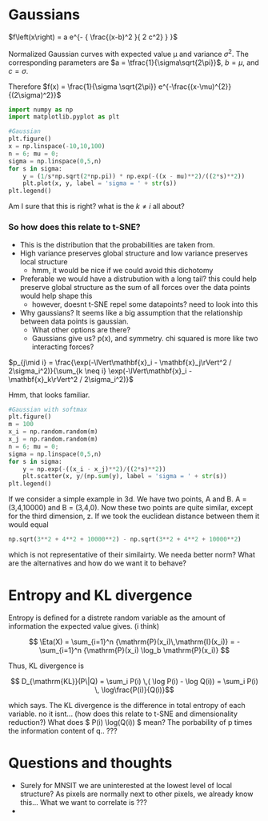 # Gaussians

$f\left(x\right) = a e^{- { \frac{(x-b)^2 }{ 2 c^2} } }$

Normalized Gaussian curves with expected value μ and variance $\sigma^2$. The corresponding parameters are $a = \tfrac{1}{\sigma\sqrt{2\pi}}$, $b = \mu$, and $c = \sigma$.

Therefore $f(x) = \frac{1}{\sigma \sqrt{2\pi}} e^{-\frac{(x-\mu)^{2}}{(2\sigma)^2}}$


```python
import numpy as np
import matplotlib.pyplot as plt

#Gaussian
plt.figure()
x = np.linspace(-10,10,100)
n = 6; mu = 0;
sigma = np.linspace(0,5,n)
for s in sigma:
	y = (1/s*np.sqrt(2*np.pi)) * np.exp(-((x - mu)**2)/((2*s)**2))
	plt.plot(x, y, label = 'sigma = ' + str(s))
plt.legend()

```
Am I sure that this is right? what is the $k \neq i$ all about?


### So how does this relate to t-SNE?
* This is the distribution that the probabilities are taken from. 
* High variance preserves global structure and low variance preserves local structure
	* hmm, it would be nice if we could avoid this dichotomy
* Preferable we would have a distrubution with a long tail? this could help preserve global structure as the sum of all forces over the data points would help shape this
	* however, doesnt t-SNE repel some datapoints? need to look into this
*  Why gaussians? It seems like a big assumption that the relationship between data points is gaussian.
	* What other options are there? 
	* Gaussians give us? p(x), and symmetry. chi squared is more like two interacting forces? 



$p_{j\mid i} = \frac{\exp(-\lVert\mathbf{x}_i - \mathbf{x}_j\rVert^2 / 2\sigma_i^2)}{\sum_{k \neq i} \exp(-\lVert\mathbf{x}_i - \mathbf{x}_k\rVert^2 / 2\sigma_i^2)}$

Hmm, that looks familiar.


```python
#Gaussian with softmax
plt.figure()
m = 100
x_i = np.random.random(m)
x_j = np.random.random(m)
n = 6; mu = 0;
sigma = np.linspace(0,5,n)
for s in sigma:
	y = np.exp(-((x_i - x_j)**2)/((2*s)**2))
	plt.scatter(x, y/(np.sum(y), label = 'sigma = ' + str(s))
plt.legend()
```
If we consider a simple example in 3d. We have two points, A and B. A = (3,4,10000) and B = (3,4,0). Now these two points are quite similar, except for the third dimension, z. If we took the euclidean distance between them it would equal

```python
np.sqrt(3**2 + 4**2 + 10000**2) - np.sqrt(3**2 + 4**2 + 10000**2) 
```
which is not representative of their similairty. We needa better norm? What are the alternatives and how do we want it to behave?


# Entropy and KL divergence

Entropy is defined for a distrete random variable as the amount of information the expected value gives. (i think)

$$ \Eta(X) = \sum_{i=1}^n {\mathrm{P}(x_i)\,\mathrm{I}(x_i)} = -\sum_{i=1}^n {\mathrm{P}(x_i) \log_b \mathrm{P}(x_i)} $$

Thus, KL divergence is

$$ D_{\mathrm{KL}}(P\|Q) =  \sum_i P(i) \,( \log P(i) -  \log Q(i)) = \sum_i P(i) \, \log\frac{P(i)}{Q(i)}$$

which says. The KL divergence is the difference in total entropy of each variable. no it isnt... (how does this relate to t-SNE and dimensionality reduction?)
What does $ P(i) \log(Q(i)) $ mean? The porbability of p times the information content of q.. ???

# Questions and thoughts
* Surely for MNSIT we are uninterested at the lowest level of local structure? As pixels are normally next to other pixels, we already know this... What we want to correlate is ???
* 
